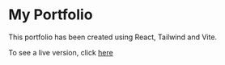# My Portfolio

This portfolio has been created using React, Tailwind and Vite.

To see a live version, click [here](https://KaineBinch.github.io)

